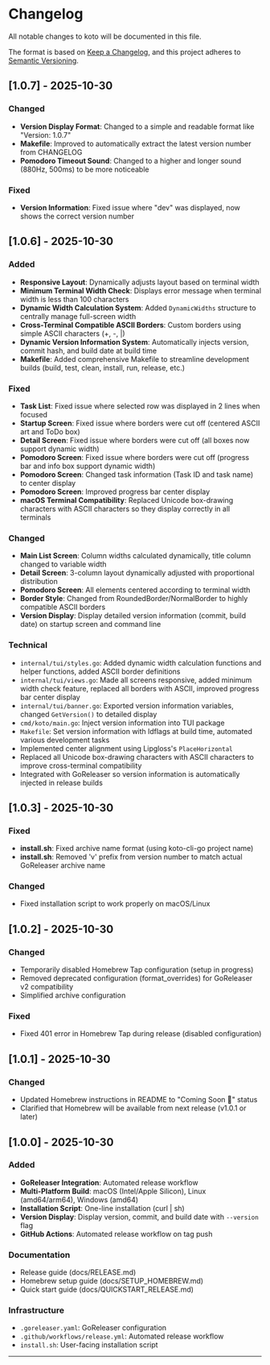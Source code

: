 # Changelog

All notable changes to koto will be documented in this file.

The format is based on [Keep a Changelog](https://keepachangelog.com/en/1.0.0/),
and this project adheres to [Semantic Versioning](https://semver.org/spec/v2.0.0.html).

## [1.0.7] - 2025-10-30

### Changed
- **Version Display Format**: Changed to a simple and readable format like "Version: 1.0.7"
- **Makefile**: Improved to automatically extract the latest version number from CHANGELOG
- **Pomodoro Timeout Sound**: Changed to a higher and longer sound (880Hz, 500ms) to be more noticeable

### Fixed
- **Version Information**: Fixed issue where "dev" was displayed, now shows the correct version number

## [1.0.6] - 2025-10-30

### Added
- **Responsive Layout**: Dynamically adjusts layout based on terminal width
- **Minimum Terminal Width Check**: Displays error message when terminal width is less than 100 characters
- **Dynamic Width Calculation System**: Added `DynamicWidths` structure to centrally manage full-screen width
- **Cross-Terminal Compatible ASCII Borders**: Custom borders using simple ASCII characters (+, -, |)
- **Dynamic Version Information System**: Automatically injects version, commit hash, and build date at build time
- **Makefile**: Added comprehensive Makefile to streamline development builds (build, test, clean, install, run, release, etc.)

### Fixed
- **Task List**: Fixed issue where selected row was displayed in 2 lines when focused
- **Startup Screen**: Fixed issue where borders were cut off (centered ASCII art and ToDo box)
- **Detail Screen**: Fixed issue where borders were cut off (all boxes now support dynamic width)
- **Pomodoro Screen**: Fixed issue where borders were cut off (progress bar and info box support dynamic width)
- **Pomodoro Screen**: Changed task information (Task ID and task name) to center display
- **Pomodoro Screen**: Improved progress bar center display
- **macOS Terminal Compatibility**: Replaced Unicode box-drawing characters with ASCII characters so they display correctly in all terminals

### Changed
- **Main List Screen**: Column widths calculated dynamically, title column changed to variable width
- **Detail Screen**: 3-column layout dynamically adjusted with proportional distribution
- **Pomodoro Screen**: All elements centered according to terminal width
- **Border Style**: Changed from RoundedBorder/NormalBorder to highly compatible ASCII borders
- **Version Display**: Display detailed version information (commit, build date) on startup screen and command line

### Technical
- `internal/tui/styles.go`: Added dynamic width calculation functions and helper functions, added ASCII border definitions
- `internal/tui/views.go`: Made all screens responsive, added minimum width check feature, replaced all borders with ASCII, improved progress bar center display
- `internal/tui/banner.go`: Exported version information variables, changed `GetVersion()` to detailed display
- `cmd/koto/main.go`: Inject version information into TUI package
- `Makefile`: Set version information with ldflags at build time, automated various development tasks
- Implemented center alignment using Lipgloss's `PlaceHorizontal`
- Replaced all Unicode box-drawing characters with ASCII characters to improve cross-terminal compatibility
- Integrated with GoReleaser so version information is automatically injected in release builds

## [1.0.3] - 2025-10-30

### Fixed
- **install.sh**: Fixed archive name format (using koto-cli-go project name)
- **install.sh**: Removed 'v' prefix from version number to match actual GoReleaser archive name

### Changed
- Fixed installation script to work properly on macOS/Linux

## [1.0.2] - 2025-10-30

### Changed
- Temporarily disabled Homebrew Tap configuration (setup in progress)
- Removed deprecated configuration (format_overrides) for GoReleaser v2 compatibility
- Simplified archive configuration

### Fixed
- Fixed 401 error in Homebrew Tap during release (disabled configuration)

## [1.0.1] - 2025-10-30

### Changed
- Updated Homebrew instructions in README to "Coming Soon 🚧" status
- Clarified that Homebrew will be available from next release (v1.0.1 or later)

## [1.0.0] - 2025-10-30

### Added
- **GoReleaser Integration**: Automated release workflow
- **Multi-Platform Build**: macOS (Intel/Apple Silicon), Linux (amd64/arm64), Windows (amd64)
- **Installation Script**: One-line installation (curl | sh)
- **Version Display**: Display version, commit, and build date with `--version` flag
- **GitHub Actions**: Automated release workflow on tag push

### Documentation
- Release guide (docs/RELEASE.md)
- Homebrew setup guide (docs/SETUP_HOMEBREW.md)
- Quick start guide (docs/QUICKSTART_RELEASE.md)

### Infrastructure
- `.goreleaser.yaml`: GoReleaser configuration
- `.github/workflows/release.yml`: Automated release workflow
- `install.sh`: User-facing installation script

---
